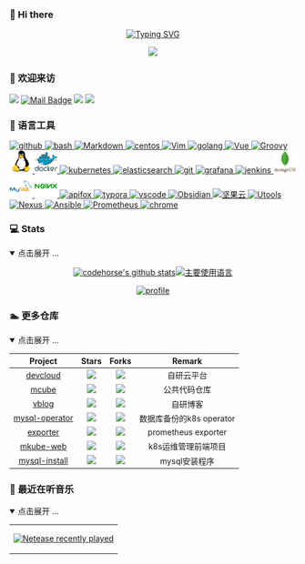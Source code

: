 ### 👋 Hi there

<div align="center">
  <!-- dynamic typing effect 动态打字效果 -->
  <div align="center">
    <a href="[https://github.com/solodba/codehorse](https://github.com/solodba/codehorse)">
      <img src="https://readme-typing-svg.demolab.com?font=Fira+Code&pause=1000&width=435&lines=fmt.Println(%22Hello%2C%20World%22);小胡同学祝您今天愉快!&center=true&size=27" alt="Typing SVG" />
    </a>
  </div>

  <!-- knock code pictures 敲代码的图片 -->
  <img src="https://cdn.jsdelivr.net/gh/sun0225SUN/sun0225SUN/assets/images/coding.gif" /><br>
</div>

### 🤗 欢迎来访


[![](https://visitor-badge.laobi.icu/badge?page_id=solodba)](https://visitor-badge.laobi.icu/badge?page_id=solodba)
[![Mail Badge](https://img.shields.io/badge/-codehorsemi@gmail.com-c14438?style=flat&logo=Gmail&logoColor=white&link=mailto:codehorsemi@gmail.com)](mailto:codehorsemi@gmail.com)
[![](https://img.shields.io/github/stars/solodba?color=fefb7b&logo=Undertale)](https://github-readme-stats-git-masterorgs-github-readme-stats-team.vercel.app/api?username=solodba&include_orgs=true&hide_title=false&hide_border=true&show_icons=true&include_all_commits=true&line_height=20&bg_color=0,EC6C6C,FFD479,FFFC79,73FA79&theme=graywhite&locale=cn)
[![](https://img.shields.io/github/followers/solodba?color=27da6b&logo=Handshake)](https://github.com/solodba?tab=followers)



### 🧰 语言工具

<a href="https://github.com" target="_blank"> <img src="https://cdn.jsdelivr.net/gh/devicons/devicon/icons/github/github-original.svg" alt="github" width="40" height="40"/> </a><a href="https://apple.com" target="_blank"> <img src="https://www.vectorlogo.zone/logos/gnu_bash/gnu_bash-icon.svg" alt="bash" width="40" height="40"/> </a><a href="https://www.markdownguide.org/" target="_blank"> <img src="https://cdn.jsdelivr.net/gh/devicons/devicon/icons/markdown/markdown-original.svg" alt="Markdown" width="40" height="40"/> </a><a href="https://www.centos.org/" target="_blank"> <img src="https://cdn.jsdelivr.net/gh/devicons/devicon/icons/centos/centos-original.svg" alt="centos" width="40" height="40"/> </a><a href="https://www.vim.org/" target="_blank"> <img src="https://cdn.jsdelivr.net/gh/devicons/devicon/icons/vim/vim-original.svg" alt="Vim" width="40" height="40"/> </a><a href="https://github.com/golang/go" target="_blank"> <img src="https://cdn.jsdelivr.net/gh/devicons/devicon/icons/go/go-original.svg" alt="golang" width="40" height="40"/> </a><a href="https://cn.vuejs.org/index.html" target="_blank"> <img src="https://cdn.jsdelivr.net/gh/devicons/devicon/icons/vuejs/vuejs-original.svg" alt="Vue" width="40" height="40"/> </a> <a href="https://groovy-lang.org/" target="_blank"> <img src="https://cdn.jsdelivr.net/gh/devicons/devicon/icons/groovy/groovy-original.svg" alt="Groovy" width="40" height="40"/> </a> <a href="https://www.linux.org/" target="_blank"> <img src="https://raw.githubusercontent.com/devicons/devicon/master/icons/linux/linux-original.svg" alt="linux" width="40" height="40"/> </a> <a href="https://www.docker.com/" target="_blank"> <img src="https://raw.githubusercontent.com/devicons/devicon/master/icons/docker/docker-original-wordmark.svg" alt="docker" width="40" height="40"/> </a> <a href="https://kubernetes.io" target="_blank"> <img src="https://www.vectorlogo.zone/logos/kubernetes/kubernetes-icon.svg" alt="kubernetes" width="40" height="40"/> </a> <a href="https://www.elastic.co" target="_blank"> <img src="https://www.vectorlogo.zone/logos/elastic/elastic-icon.svg" alt="elasticsearch" width="40" height="40"/> </a> <a href="https://git-scm.com/" target="_blank"> <img src="https://www.vectorlogo.zone/logos/git-scm/git-scm-icon.svg" alt="git" width="40" height="40"/> </a> <a href="https://grafana.com" target="_blank"> <img src="https://www.vectorlogo.zone/logos/grafana/grafana-icon.svg" alt="grafana" width="40" height="40"/> </a> <a href="https://www.jenkins.io" target="_blank"> <img src="https://www.vectorlogo.zone/logos/jenkins/jenkins-icon.svg" alt="jenkins" width="40" height="40"/> </a> <a href="https://www.mongodb.com/" target="_blank"> <img src="https://raw.githubusercontent.com/devicons/devicon/master/icons/mongodb/mongodb-original-wordmark.svg" alt="mongodb" width="40" height="40"/> </a>
<a href="https://www.mysql.com/" target="_blank"> <img src="https://raw.githubusercontent.com/devicons/devicon/master/icons/mysql/mysql-original-wordmark.svg" alt="mysql" width="40" height="40"/> </a><a href="https://www.nginx.com" target="_blank"> <img src="https://raw.githubusercontent.com/devicons/devicon/master/icons/nginx/nginx-original.svg" alt="nginx" width="40" height="40"/> </a><a href="https://apifox.cn" target="_blank"> <img src="https://www.apifox.cn/favicon.ico" alt="apifox" width="40" height="40"/> </a><a href="https://typora.io" target="_blank"> <img src="https://typora.io/img/favicon-64.png" alt="typora" width="40" height="40"/> </a><a href="https://code.visualstudio.com/" target="_blank"> <img src="https://cdn.jsdelivr.net/gh/devicons/devicon/icons/vscode/vscode-original.svg" alt="vscode" width="40" height="40"/> </a><a href="https://obsidian.md/" target="_blank"> <img src="https://obsidian.md/favicon.ico" alt="Obsidian" width="40" height="40"/> </a><a href="https://www.jianguoyun.com/" target="_blank"> <img src="https://www.jianguoyun.com/favicon.ico" alt="坚果云" width="40" height="40"/> </a> <a href="https://u.tools" target="_blank"> <img src="https://u.tools/favicon.ico" alt="Utools" width="40" height="40"/> </a><a href="https://www.sonatype.com/" target="_blank"> <img src="https://www.sonatype.com/hubfs/2019%20Product%20logo/Product%20Logo%20SVGs/NexusRepo_Icon.svg" alt="Nexus" width="40" height="40"/> </a><a href="https://www.ansible.com/" target="_blank"> <img src="https://cdn.jsdelivr.net/gh/devicons/devicon/icons/ansible/ansible-original.svg" alt="Ansible" width="40" height="40"/> </a><a href="https://prometheus.io/" target="_blank"> <img src="https://cdn.jsdelivr.net/gh/devicons/devicon/icons/prometheus/prometheus-original.svg" alt="Prometheus" width="40" height="40"/> </a> <a href="https://github.com/ripperhe/Bob" target="_blank"> <a href="https://www.google.com/chrome/" target="_blank"> <img src="https://cdn.jsdelivr.net/gh/devicons/devicon/icons/chrome/chrome-original.svg" alt="chrome" width="40" height="40"/> </a>


### 💻 Stats

<details open>
<summary>点击展开 ...</summary>

<div align="center">


[![codehorse's github stats](https://github-readme-stats-git-masterorgs-github-readme-stats-team.vercel.app/api?username=solodba&include_orgs=true&hide_title=false&hide_border=true&show_icons=true&include_all_commits=true&line_height=20&bg_color=0,EC6C6C,FFD479,FFFC79,73FA79&theme=graywhite&locale=cn)](https://github-readme-stats-git-masterorgs-github-readme-stats-team.vercel.app/api?username=solodba&include_orgs=true&hide_title=false&hide_border=true&show_icons=true&include_all_commits=true&line_height=20&bg_color=0,EC6C6C,FFD479,FFFC79,73FA79&theme=graywhite&locale=cn)[![主要使用语言](https://github-readme-stats.vercel.app/api/top-langs/?username=solodba&hide_title=false&hide=c&hide_border=true&layout=compact&bg_color=0,73FA79,73FDFF,D783FF&theme=graywhite&locale=cn)](https://github-readme-stats.vercel.app/api/top-langs/?username=solodba&hide_title=false&hide=c&hide_border=true&layout=compact&bg_color=0,73FA79,73FDFF,D783FF&theme=graywhite&locale=cn)

[![profile](https://github-profile-trophy.vercel.app/?username=solodba&theme=algolia&column=8)](https://github-profile-trophy.vercel.app/?username=solodba&theme=algolia&column=8)
</div>

</details>

### 🏊 更多仓库

<details open>
<summary>点击展开 ...</summary>

|                        Project                         |                            Stars                              |                            Forks                             |              Remark              |
| :----------------------------------------------------: | :----------------------------------------------------------: | :----------------------------------------------------------: | :------------------------------: |
| [devcloud](https://github.com/solodba/devcloud) | ![](https://img.shields.io/github/stars/solodba/devcloud?color=f2f08d&logo=Undertale&logoColor=eb4630) | ![](https://img.shields.io/github/forks/solodba/devcloud?color=ba86eb&logo=Handshake&logoColor=ea6aa6) | 自研云平台 |
| [mcube](https://github.com/solodba/mcube) | ![](https://img.shields.io/github/stars/solodba/mcube?color=f2f08d&logo=Undertale&logoColor=eb4630) | ![](https://img.shields.io/github/forks/solodba/mcube?color=ba86eb&logo=Handshake&logoColor=ea6aa6) | 公共代码仓库 |
| [vblog](https://github.com/solodba/vblog) | ![](https://img.shields.io/github/stars/solodba/vblog?color=f2f08d&logo=Undertale&logoColor=eb4630) | ![](https://img.shields.io/github/forks/solodba/vblog?color=ba86eb&logo=Handshake&logoColor=ea6aa6) | 自研博客 |
| [mysql-operator](https://github.com/solodba/mysql-operator) | ![](https://img.shields.io/github/stars/solodba/mysql-operator?color=f2f08d&logo=Undertale&logoColor=eb4630) | ![](https://img.shields.io/github/forks/solodba/mysql-operator?color=ba86eb&logo=Handshake&logoColor=ea6aa6) | 数据库备份的k8s operator |
| [exporter](https://github.com/solodba/exporter) | ![](https://img.shields.io/github/stars/solodba/exporter?color=f2f08d&logo=Undertale&logoColor=eb4630) | ![](https://img.shields.io/github/forks/solodba/exporter?color=ba86eb&logo=Handshake&logoColor=ea6aa6) | prometheus exporter |
| [mkube-web](https://github.com/solodba/mkube-web) | ![](https://img.shields.io/github/stars/solodba/mkube-web?color=f2f08d&logo=Undertale&logoColor=eb4630) | ![](https://img.shields.io/github/forks/solodba/mkube-web?color=ba86eb&logo=Handshake&logoColor=ea6aa6) | k8s运维管理前端项目 |
| [mysql-install](https://github.com/solodba/mysql_install) | ![](https://img.shields.io/github/stars/solodba/mysql_install?color=f2f08d&logo=Undertale&logoColor=eb4630) | ![](https://img.shields.io/github/forks/solodba/mysql_install?color=ba86eb&logo=Handshake&logoColor=ea6aa6) | mysql安装程序 |

### 🎸 最近在听音乐

<details open>
<summary>点击展开 ...</summary>

<table align="center">
<tr>
<td valign="top">

[<img src="https://netease-recent-profile.vercel.app/?id=1823479678&theme=card&show_random=1&size=300" alt="Netease recently played" title="Netease recently played">](https://netease-recent-profile.vercel.app/?id=1823479678&theme=card&show_random=1&size=300)

</td>
</tr>
</table>

</details>
